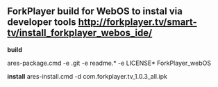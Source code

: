 ## ForkPlayer build for WebOS to instal via developer tools http://forkplayer.tv/smart-tv/install_forkplayer_webos_ide/

**build**

ares-package.cmd -e .git -e readme.* -e LICENSE* ForkPlayer_webOS

**install**
ares-install.cmd -d <tv-name> com.forkplayer.tv_1.0.3_all.ipk
